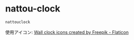 # nattou-clock
```bash
nattouclock
```

使用アイコン: [Wall clock icons created by Freepik - Flaticon](https://www.flaticon.com/free-icons/wall-clock)
